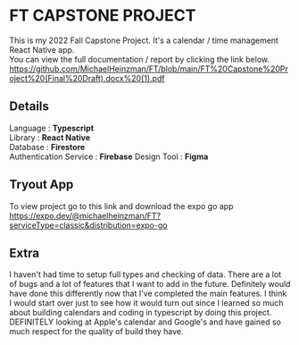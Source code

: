 # FT CAPSTONE PROJECT 
This is my 2022 Fall Capstone Project. It's a calendar / time management React Native app.   
You can view the full documentation / report by clicking the link below.
https://github.com/MichaelHeinzman/FT/blob/main/FT%20Capstone%20Project%20(Final%20Draft).docx%20(1).pdf





## **Details**   
  Language : **Typescript**     
  Library : **React Native**      
  Database : **Firestore**    
  Authentication Service : **Firebase**
  Design Tool : **Figma**
  
## Tryout App   
To view project go to this link and download the expo go app  
https://expo.dev/@michaelheinzman/FT?serviceType=classic&distribution=expo-go   


## Extra
I haven't had time to setup full types and checking of data. There are a lot of bugs and a lot of features that I want to add in the future. Definitely would have done this differently now that I've completed the main features. I think I would start over just to see how it would turn out since I learned so much about building calendars and coding in typescript by doing this project.  DEFINITELY  looking at Apple's calendar and Google's and have gained so much respect for the quality of build they have. 


